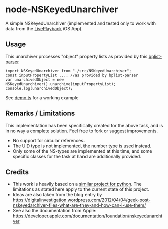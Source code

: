 # node-NSKeyedUnarchiver

A simple NSKeyedUnarchiver (implemented and tested only to work with data from the [LivePlayback](https://apps.apple.com/us/app/liveplayback/id469746819) iOS App).

## Usage

This unarchiver processes "object" property lists as provided by this [bplist-parser](https://github.com/joeferner/node-bplist-parser)

    import NSKeyedUnarchiver from "./src/NSKeyedUnarchiver";
    const inputPropertyList ...; //as provided by bplist-parser
    var unarchivedObject = new NSKeyedUnarchiver().unarchive(inputPropertyList);
    console.log(unarchivedObject);

See [demo.ts](https://github.com/suterma/node-NSKeyedUnarchiver/blob/main/demo.ts) for a working example

## Remarks / Limitations

This implementation has been specifically created for the above task, and is in no way a complete solution. Feel free to fork or suggest improvements.

-   No support for circular references.
-   The UID type is not implemented, the number type is used instead.
-   Only some of the NS-types are implemented at this time, and some specific classes for the task at hand are additionally provided.

## Credits

-   This work is heavily based on a [similar project for python](https://github.com/parabolala/bpylist2). The limitations as stated here apply to the current state of this project.
-   Ideas are also taken from the blog entry by https://digitalinvestigation.wordpress.com/2012/04/04/geek-post-nskeyedarchiver-files-what-are-they-and-how-can-i-use-them/
-   See also the documentation from Apple: https://developer.apple.com/documentation/foundation/nskeyedunarchiver
